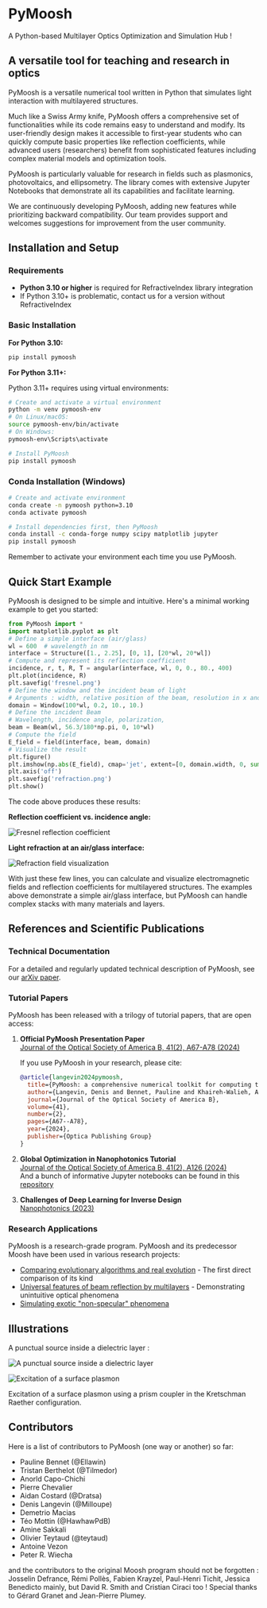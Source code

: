 # PyMoosh

A Python-based Multilayer Optics Optimization and Simulation Hub !

## A versatile tool for teaching and research in optics

PyMoosh is a versatile numerical tool written in Python that simulates light interaction with multilayered structures.

Much like a Swiss Army knife, PyMoosh offers a comprehensive set of functionalities while its code remains easy to understand and modify. Its user-friendly design makes it accessible to first-year students who can quickly compute basic properties like reflection coefficients, while advanced users (researchers) benefit from sophisticated features including complex material models and optimization tools.

PyMoosh is particularly valuable for research in fields such as plasmonics, photovoltaics, and ellipsometry. The library comes with extensive Jupyter Notebooks that demonstrate all its capabilities and facilitate learning.

We are continuously developing PyMoosh, adding new features while prioritizing backward compatibility. Our team provides support and welcomes suggestions for improvement from the user community.


## Installation and Setup

### Requirements
- **Python 3.10 or higher** is required for RefractiveIndex library integration
- If Python 3.10+ is problematic, contact us for a version without RefractiveIndex

### Basic Installation

**For Python 3.10:**

```bash
pip install pymoosh
```

**For Python 3.11+:**

Python 3.11+ requires using virtual environments:
```bash
# Create and activate a virtual environment
python -m venv pymoosh-env
# On Linux/macOS:
source pymoosh-env/bin/activate
# On Windows:
pymoosh-env\Scripts\activate

# Install PyMoosh
pip install pymoosh
```

### Conda Installation (Windows)
```bash
# Create and activate environment
conda create -n pymoosh python=3.10
conda activate pymoosh

# Install dependencies first, then PyMoosh
conda install -c conda-forge numpy scipy matplotlib jupyter
pip install pymoosh
```

Remember to activate your environment each time you use PyMoosh.

## Quick Start Example

PyMoosh is designed to be simple and intuitive. Here's a minimal working example to get you started:

```python
from PyMoosh import *
import matplotlib.pyplot as plt
# Define a simple interface (air/glass)
wl = 600  # wavelength in nm
interface = Structure([1., 2.25], [0, 1], [20*wl, 20*wl])
# Compute and represent its reflection coefficient
incidence, r, t, R, T = angular(interface, wl, 0, 0., 80., 400)
plt.plot(incidence, R)
plt.savefig('fresnel.png')
# Define the window and the incident beam of light
# Arguments : width, relative position of the beam, resolution in x and y
domain = Window(100*wl, 0.2, 10., 10.)
# Define the incident Beam
# Wavelength, incidence angle, polarization,
beam = Beam(wl, 56.3/180*np.pi, 0, 10*wl)
# Compute the field
E_field = field(interface, beam, domain)
# Visualize the result
plt.figure()
plt.imshow(np.abs(E_field), cmap='jet', extent=[0, domain.width, 0, sum(interface.thickness)])
plt.axis('off')
plt.savefig('refraction.png')
plt.show()
```

The code above produces these results:

**Reflection coefficient vs. incidence angle:**

![Fresnel reflection coefficient](fresnel.png)

**Light refraction at an air/glass interface:**

![Refraction field visualization](refraction.png)

With just these few lines, you can calculate and visualize electromagnetic fields and reflection coefficients for multilayered structures. The examples above demonstrate a simple air/glass interface, but PyMoosh can handle complex stacks with many materials and layers.

## References and Scientific Publications

### Technical Documentation
For a detailed and regularly updated technical description of PyMoosh, see our [arXiv paper](https://arxiv.org/abs/2309.00654).

### Tutorial Papers
PyMoosh has been released with a trilogy of tutorial papers, that are open access:

1. **Official PyMoosh Presentation Paper**  
   [Journal of the Optical Society of America B, 41(2), A67-A78 (2024)](https://opg.optica.org/josab/fulltext.cfm?uri=josab-41-2-A67)

   If you use PyMoosh in your research, please cite:
   ```bibtex
   @article{langevin2024pymoosh,
     title={PyMoosh: a comprehensive numerical toolkit for computing the optical properties of multilayered structures},
     author={Langevin, Denis and Bennet, Pauline and Khaireh-Walieh, Abdourahman and Wiecha, Peter and Teytaud, Olivier and Moreau, Antoine},
     journal={Journal of the Optical Society of America B},
     volume={41},
     number={2},
     pages={A67--A78},
     year={2024},
     publisher={Optica Publishing Group}
   }
   ```

2. **Global Optimization in Nanophotonics Tutorial**  
   [Journal of the Optical Society of America B, 41(2), A126 (2024)](https://opg.optica.org/josab/fulltext.cfm?uri=josab-41-2-A126)  
   And a bunch of informative Jupyter notebooks can be found in this [repository](https://github.com/Ellawin/tuto_global_optimization_photonics)

3. **Challenges of Deep Learning for Inverse Design**  
   [Nanophotonics (2023)](https://www.degruyterbrill.com/document/doi/10.1515/nanoph-2023-0527/pdf?licenseType=open-access)

### Research Applications
PyMoosh is a research-grade program. PyMoosh and its predecessor Moosh have been used in various research projects:

- [Comparing evolutionary algorithms and real evolution](https://www.nature.com/articles/s41598-020-68719-3) - The first direct comparison of its kind
- [Universal features of beam reflection by multilayers](https://arxiv.org/abs/1609.08473) - Demonstrating unintuitive optical phenomena
- [Simulating exotic "non-specular" phenomena](https://jeos.edpsciences.org/articles/jeos/pdf/2010/01/jeos20100510025.pdf)

## Illustrations

A punctual source inside a dielectric layer :

![A punctual source inside a dielectric layer](field.png)

![Excitation of a surface plasmon](spr.png)

Excitation of a surface plasmon using a prism coupler in the Kretschman Raether configuration.

## Contributors

Here is a list of contributors to PyMoosh (one way or another) so far:

* Pauline Bennet (@Ellawin)
* Tristan Berthelot (@Tilmedor)
* Anorld Capo-Chichi
* Pierre Chevalier
* Aidan Costard (@Dratsa)
* Denis Langevin (@Milloupe)
* Demetrio Macias
* Téo Mottin (@HawhawPdB)
* Amine Sakkali
* Olivier Teytaud (@teytaud)
* Antoine Vezon
* Peter R. Wiecha

and the contributors to the original Moosh program should not be forgotten : Josselin Defrance, Rémi Pollès, Fabien Krayzel, Paul-Henri Tichit, Jessica Benedicto mainly, but David R. Smith and Cristian Ciraci too ! Special thanks to Gérard Granet and Jean-Pierre Plumey.
